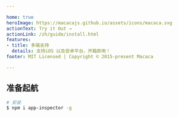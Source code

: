 ```yaml
---

home: true
heroImage: https://macacajs.github.io/assets/icons/macaca.svg
actionText: Try it Out →
actionLink: /zh/guide/install.html
features:
- title: 多端支持
  details: 支持iOS 以及安卓平台，开箱即用！
footer: MIT Licensed | Copyright © 2015-present Macaca

---
```


## 准备起航

```bash
# 安装
$ npm i app-inspector -g
```

